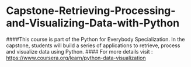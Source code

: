 # Capstone-Retrieving-Processing-and-Visualizing-Data-with-Python

####This course is part of the Python for Everybody Specialization. In the capstone, students will build a series of applications to retrieve, process and visualize data using Python.  #### For more details visit : https://www.coursera.org/learn/python-data-visualization
